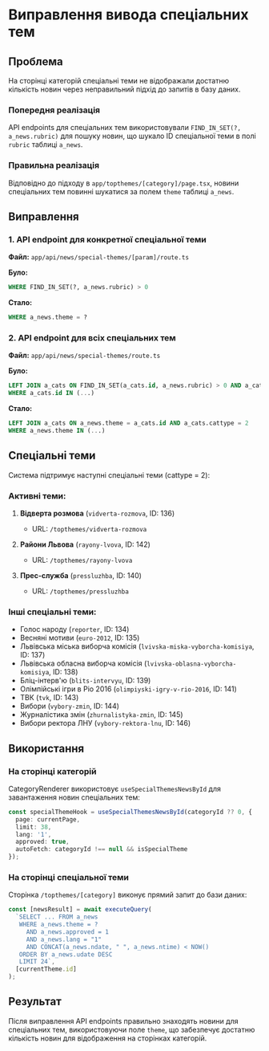 # Виправлення вивода спеціальних тем

## Проблема

На сторінці категорій спеціальні теми не відображали достатню кількість новин через неправильний підхід до запитів в базу даних.

### Попередня реалізація

API endpoints для спеціальних тем використовували `FIND_IN_SET(?, a_news.rubric)` для пошуку новин, що шукало ID спеціальної теми в полі `rubric` таблиці `a_news`.

### Правильна реалізація

Відповідно до підходу в `app/topthemes/[category]/page.tsx`, новини спеціальних тем повинні шукатися за полем `theme` таблиці `a_news`.

## Виправлення

### 1. API endpoint для конкретної спеціальної теми
**Файл:** `app/api/news/special-themes/[param]/route.ts`

**Було:**
```sql
WHERE FIND_IN_SET(?, a_news.rubric) > 0
```

**Стало:**
```sql
WHERE a_news.theme = ?
```

### 2. API endpoint для всіх спеціальних тем
**Файл:** `app/api/news/special-themes/route.ts`

**Було:**
```sql
LEFT JOIN a_cats ON FIND_IN_SET(a_cats.id, a_news.rubric) > 0 AND a_cats.cattype = 2
WHERE a_cats.id IN (...)
```

**Стало:**
```sql
LEFT JOIN a_cats ON a_news.theme = a_cats.id AND a_cats.cattype = 2
WHERE a_news.theme IN (...)
```

## Спеціальні теми

Система підтримує наступні спеціальні теми (cattype = 2):

### Активні теми:
1. **Відверта розмова** (`vidverta-rozmova`, ID: 136)
   - URL: `/topthemes/vidverta-rozmova`
   
2. **Райони Львова** (`rayony-lvova`, ID: 142)
   - URL: `/topthemes/rayony-lvova`
   
3. **Прес-служба** (`pressluzhba`, ID: 140)
   - URL: `/topthemes/pressluzhba`

### Інші спеціальні теми:
- Голос народу (`reporter`, ID: 134)
- Весняні мотиви (`euro-2012`, ID: 135)
- Львівська міська виборча комісія (`lvivska-miska-vyborcha-komisiya`, ID: 137)
- Львівська обласна виборча комісія (`lvivska-oblasna-vyborcha-komisiya`, ID: 138)
- Бліц-інтерв'ю (`blits-intervyu`, ID: 139)
- Олімпійські ігри в Ріо 2016 (`olimpiyski-igry-v-rio-2016`, ID: 141)
- ТВК (`tvk`, ID: 143)
- Вибори (`vybory-zmin`, ID: 144)
- Журналістика змін (`zhurnalistyka-zmin`, ID: 145)
- Вибори ректора ЛНУ (`vybory-rektora-lnu`, ID: 146)

## Використання

### На сторінці категорій
CategoryRenderer використовує `useSpecialThemesNewsById` для завантаження новин спеціальних тем:

```typescript
const specialThemeHook = useSpecialThemesNewsById(categoryId ?? 0, {
  page: currentPage,
  limit: 38,
  lang: '1',
  approved: true,
  autoFetch: categoryId !== null && isSpecialTheme
});
```

### На сторінці спеціальної теми
Сторінка `/topthemes/[category]` виконує прямий запит до бази даних:

```typescript
const [newsResult] = await executeQuery(
  `SELECT ... FROM a_news
   WHERE a_news.theme = ?
     AND a_news.approved = 1
     AND a_news.lang = "1"
     AND CONCAT(a_news.ndate, " ", a_news.ntime) < NOW()
   ORDER BY a_news.udate DESC
   LIMIT 24`,
  [currentTheme.id]
);
```

## Результат

Після виправлення API endpoints правильно знаходять новини для спеціальних тем, використовуючи поле `theme`, що забезпечує достатню кількість новин для відображення на сторінках категорій.


